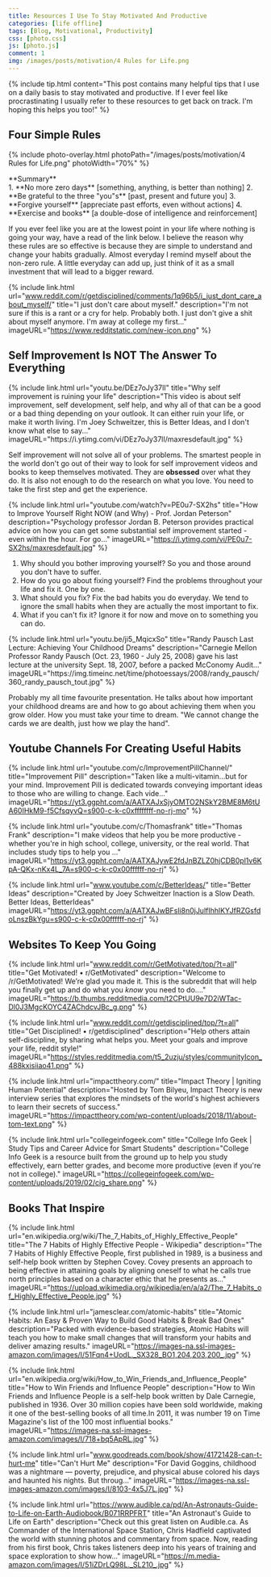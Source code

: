 ```yaml
---
title: Resources I Use To Stay Motivated And Productive
categories: [life offline]
tags: [Blog, Motivational, Productivity]
css: [photo.css]
js: [photo.js]
comment: 1
img: /images/posts/motivation/4 Rules for Life.png
---
```


{% include tip.html content="This post contains many helpful tips that I use on a daily basis to stay motivated and productive. If I ever feel like procrastinating I usually refer to these resources to get back on track. I'm hoping this helps you too!" %}

## Four Simple Rules

{% 
include photo-overlay.html 
photoPath="/images/posts/motivation/4 Rules for Life.png"
photoWidth="70%"
%}

<div class="thi-box" markdown="1">
<div class="box-title" markdown="1">
**Summary**
</div>
<div class="box-content" markdown="1">
1. **No more zero days** [something, anything, is better than nothing]
2. **Be grateful to the three "you"s** [past, present and future you]
3. **Forgive yourself** [appreciate past efforts, even without actions]
4. **Exercise and books** [a double-dose of intelligence and reinforcement]
</div>
</div>

If you ever feel like you are at the lowest point in your life where nothing is going your way, have a read of the link below. I believe the reason why these rules are so effective is because they are simple to understand and change your habits gradually. Almost everyday I remind myself about the non-zero rule. A little everyday can add up, just think of it as a small investment that will lead to a bigger reward.

{% 
include link.html 
url="www.reddit.com/r/getdisciplined/comments/1q96b5/i_just_dont_care_about_myself/" 
title="I just don't care about myself." 
description="I'm not sure if this is a rant or a cry for help. Probably both. I just don't give a shit about myself anymore. I'm away at college my first..." 
imageURL="https://www.redditstatic.com/new-icon.png" 
%}

## Self Improvement Is NOT The Answer To Everything


<div class="thi-box" markdown="1">
<div class="box-content" markdown="1">
{% 
include link.html 
url="youtu.be/DEz7oJy37lI" 
title="Why self improvement is ruining your life" 
description="This video is about self improvement, self development, self help, and why all of that can be a good or a bad thing depending on your outlook. It can either ruin your life, or make it worth living. I'm Joey Schweitzer, this is Better Ideas, and I don't know what else to say..." 
imageURL="https://i.ytimg.com/vi/DEz7oJy37lI/maxresdefault.jpg" 
%}

Self improvement will not solve all of your problems. The smartest people in the world don't go out of their way to look for self improvement videos and books to keep themselves motivated. They are **obsessed** over what they do. It is also not enough to do the research on what you love. You need to take the first step and get the experience. 
</div>
</div>


<div class="thi-box" markdown="1">
<div class="box-content" markdown="1">

{% 
include link.html 
url="youtube.com/watch?v=PE0u7-SX2hs" 
title="How to Improve Yourself Right NOW (and Why) - Prof. Jordan Peterson"
description="Psychology professor Jordan B. Peterson provides practical advice on how you can get some substantial self improvement started - even within the hour. For go..." 
imageURL="https://i.ytimg.com/vi/PE0u7-SX2hs/maxresdefault.jpg" 
%}

1. Why should you bother improving yourself? So you and those around you don't have to suffer.
2. How do you go about fixing yourself? Find the problems throughout your life and fix it. One by one. 
3. What should you fix? Fix the bad habits you do everyday. We tend to ignore the small habits when they are actually the most important to fix.
4. What if you can't fix it? Ignore it for now and move on to something you can do.
</div>
</div>

<div class="thi-box" markdown="1">
<div class="box-content" markdown="1">
{% 
include link.html 
url="youtu.be/ji5_MqicxSo" 
title="Randy Pausch Last Lecture: Achieving Your Childhood Dreams" 
description="Carnegie Mellon Professor Randy Pausch (Oct. 23, 1960 - July 25, 2008) gave his last lecture at the university Sept. 18, 2007, before a packed McConomy Audit..." 
imageURL="https://img.timeinc.net/time/photoessays/2008/randy_pausch/360_randy_pausch_tout.jpg" 
%}

Probably my all time favourite presentation. He talks about how important your childhood dreams are and how to go about achieving them when you grow older. How you must take your time to dream. "We cannot change the cards we are dealth, just how we play the hand".
</div>
</div>

## Youtube Channels For Creating Useful Habits

{% 
include link.html 
url="youtube.com/c/ImprovementPillChannel/" 
title="Improvement Pill" 
description="Taken like a multi-vitamin...but for your mind. Improvement Pill is dedicated towards conveying important ideas to those who are willing to change. Each vide..." 
imageURL="https://yt3.ggpht.com/a/AATXAJxSjyOMTO2NSkY2BME8M6tUA60IHkM9-f5CfsqyvQ=s900-c-k-c0xffffffff-no-rj-mo" 
%}

{% 
include link.html 
url="youtube.com/c/Thomasfrank" 
title="Thomas Frank" 
description="I make videos that help you be more productive - whether you're in high school, college, university, or the real world. That includes study tips to help you ..." 
imageURL="https://yt3.ggpht.com/a/AATXAJywE2fdJnBZLZ0hjCDB0pl1v6KpA-QKx-nKx4L_7A=s900-c-k-c0x00ffffff-no-rj" 
%}

{% 
include link.html 
url="www.youtube.com/c/BetterIdeas/" 
title="Better Ideas" 
description="Created by Joey Schweitzer Inaction is a Slow Death. Better Ideas, BetterIdeas" 
imageURL="https://yt3.ggpht.com/a/AATXAJwBFsli8n0jJulfIhhlKYJfRZGsfdoLnszBkYgu=s900-c-k-c0x00ffffff-no-rj" 
%}

## Websites To Keep You Going

{% 
include link.html 
url="www.reddit.com/r/GetMotivated/top/?t=all" 
title="Get Motivated! • r/GetMotivated" 
description="Welcome to /r/GetMotivated! We’re glad you made it. This is the subreddit that will help you finally get up and do what you *know* you need to do...." 
imageURL="https://b.thumbs.redditmedia.com/t2CPtUU9e7D2iWTac-Dl0J3MgcKOYC4ZAChdcvJBc_g.png" 
%}

{% 
include link.html 
url="www.reddit.com/r/getdisciplined/top/?t=all" 
title="Get Disciplined! • r/getdisciplined" 
description="Help others attain self-discipline, by sharing what helps you. Meet your goals and improve your life, reddit style!" 
imageURL="https://styles.redditmedia.com/t5_2uzju/styles/communityIcon_488kxisiiao41.png" 
%}

{% 
include link.html 
url="impacttheory.com/" 
title="Impact Theory | Igniting Human Potential" 
description="Hosted by Tom Bilyeu, Impact Theory is new interview series that explores the mindsets of the world's highest achievers to learn their secrets of success." 
imageURL="https://impacttheory.com/wp-content/uploads/2018/11/about-tom-text.png" 
%}

{% 
include link.html 
url="collegeinfogeek.com" 
title="College Info Geek | Study Tips and Career Advice for Smart Students" 
description="College Info Geek is a resource built from the ground up to help you study effectively, earn better grades, and become more productive (even if you're not in college)." 
imageURL="https://collegeinfogeek.com/wp-content/uploads/2019/02/cig_share.png" 
%}

## Books That Inspire

{% 
include link.html 
url="en.wikipedia.org/wiki/The_7_Habits_of_Highly_Effective_People" 
title="The 7 Habits of Highly Effective People - Wikipedia" 
description="The 7 Habits of Highly Effective People, first published in 1989, is a business and self-help book written by Stephen Covey. Covey presents an approach to being effective in attaining goals by aligning oneself to what he calls true north principles based on a character ethic that he presents as..." 
imageURL="https://upload.wikimedia.org/wikipedia/en/a/a2/The_7_Habits_of_Highly_Effective_People.jpg" 
%}

{% 
include link.html 
url="jamesclear.com/atomic-habits" 
title="Atomic Habits: An Easy & Proven Way to Build Good Habits & Break Bad Ones" 
description="Packed with evidence-based strategies, Atomic Habits will teach you how to make small changes that will transform your habits and deliver amazing results." 
imageURL="https://images-na.ssl-images-amazon.com/images/I/51Fqn4+UodL._SX328_BO1,204,203,200_.jpg" 
%}

{% 
include link.html 
url="en.wikipedia.org/wiki/How_to_Win_Friends_and_Influence_People" 
title="How to Win Friends and Influence People" 
description="How to Win Friends and Influence People is a self-help book written by Dale Carnegie, published in 1936. Over 30 million copies have been sold worldwide, making it one of the best-selling books of all time.In 2011, it was number 19 on Time Magazine's list of the 100 most influential books." 
imageURL="https://images-na.ssl-images-amazon.com/images/I/718+bq5ApRL.jpg" 
%}

{% 
include link.html 
url="www.goodreads.com/book/show/41721428-can-t-hurt-me" 
title="Can't Hurt Me" 
description="For David Goggins, childhood was a nightmare — poverty, prejudice, and physical abuse colored his days and haunted his nights. But throug..." 
imageURL="https://images-na.ssl-images-amazon.com/images/I/8103-4x5J7L.jpg" 
%}

{% 
include link.html 
url="https://www.audible.ca/pd/An-Astronauts-Guide-to-Life-on-Earth-Audiobook/B071RRPFRT" 
title="An Astronaut's Guide to Life on Earth" 
description="Check out this great listen on Audible.ca. As Commander of the International Space Station, Chris Hadfield captivated the world with stunning photos and commentary from space. Now, reading from his first book, Chris takes listeners deep into his years of training and space exploration to show how..." 
imageURL="https://m.media-amazon.com/images/I/51iZDrLQ98L._SL210_.jpg" 
%}

<!-- {% 
include link.html 
url="www.youtube.com/watch?v=36m1o-tM05g" 
title="My philosophy for a happy life | Sam Berns | TEDxMidAtlantic" 
description="Never miss a talk! SUBSCRIBE to the TEDx channel: http://bit.ly/1FAg8hB Just before his passing on January 10, 2014, Sam Berns was a Junior at Foxboro High S..." 
imageURL="https://i.ytimg.com/vi/36m1o-tM05g/maxresdefault.jpg" 
%}

{% 
include link.html 
url="youtu.be/RwhVslaotNA" 
title="Deaf Comedian Turns Tragedy Into Comedy | Kathy Buckley Inspirational Video | Goalcast" 
description="✪ We found a Kathy Buckley gem from 20 years ago with a life lesson that stands the test of time! In this video, the “Deaf Comedian”, shares her incredible s..." 
imageURL="https://i.ytimg.com/vi/RwhVslaotNA/maxresdefault.jpg" 
%} -->